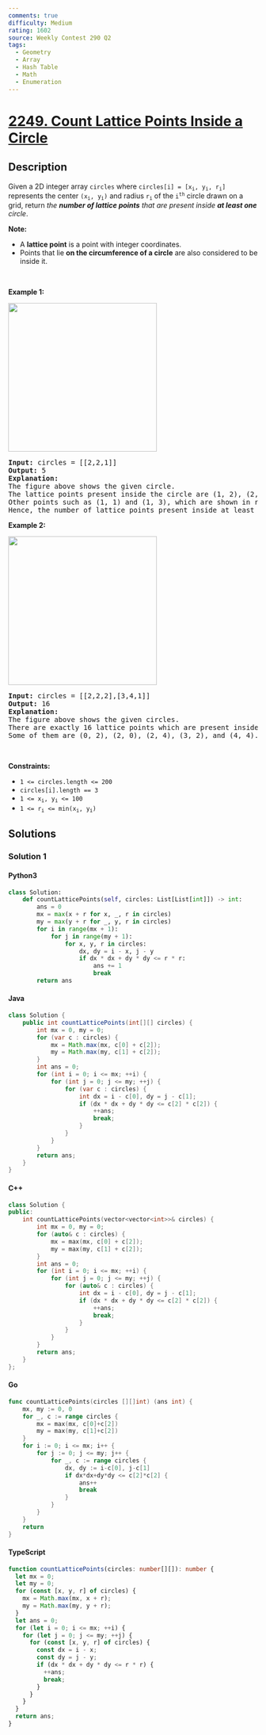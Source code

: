 ```yaml
---
comments: true
difficulty: Medium
rating: 1602
source: Weekly Contest 290 Q2
tags:
  - Geometry
  - Array
  - Hash Table
  - Math
  - Enumeration
---
```


<!-- problem:start -->

# [2249. Count Lattice Points Inside a Circle](https://leetcode.com/problems/count-lattice-points-inside-a-circle)

## Description

<!-- description:start -->

<p>Given a 2D integer array <code>circles</code> where <code>circles[i] = [x<sub>i</sub>, y<sub>i</sub>, r<sub>i</sub>]</code> represents the center <code>(x<sub>i</sub>, y<sub>i</sub>)</code> and radius <code>r<sub>i</sub></code> of the <code>i<sup>th</sup></code> circle drawn on a grid, return <em>the <strong>number of lattice points</strong> </em><em>that are present inside <strong>at least one</strong> circle</em>.</p>

<p><strong>Note:</strong></p>

<ul>
	<li>A <strong>lattice point</strong> is a point with integer coordinates.</li>
	<li>Points that lie <strong>on the circumference of a circle</strong> are also considered to be inside it.</li>
</ul>

<p>&nbsp;</p>
<p><strong class="example">Example 1:</strong></p>
<img alt="" src="https://fastly.jsdelivr.net/gh/doocs/leetcode@main/solution/2200-2299/2249.Count%20Lattice%20Points%20Inside%20a%20Circle/images/exa-11.png" style="width: 300px; height: 300px;" />
<pre>
<strong>Input:</strong> circles = [[2,2,1]]
<strong>Output:</strong> 5
<strong>Explanation:</strong>
The figure above shows the given circle.
The lattice points present inside the circle are (1, 2), (2, 1), (2, 2), (2, 3), and (3, 2) and are shown in green.
Other points such as (1, 1) and (1, 3), which are shown in red, are not considered inside the circle.
Hence, the number of lattice points present inside at least one circle is 5.</pre>

<p><strong class="example">Example 2:</strong></p>
<img alt="" src="https://fastly.jsdelivr.net/gh/doocs/leetcode@main/solution/2200-2299/2249.Count%20Lattice%20Points%20Inside%20a%20Circle/images/exa-22.png" style="width: 300px; height: 300px;" />
<pre>
<strong>Input:</strong> circles = [[2,2,2],[3,4,1]]
<strong>Output:</strong> 16
<strong>Explanation:</strong>
The figure above shows the given circles.
There are exactly 16 lattice points which are present inside at least one circle. 
Some of them are (0, 2), (2, 0), (2, 4), (3, 2), and (4, 4).
</pre>

<p>&nbsp;</p>
<p><strong>Constraints:</strong></p>

<ul>
	<li><code>1 &lt;= circles.length &lt;= 200</code></li>
	<li><code>circles[i].length == 3</code></li>
	<li><code>1 &lt;= x<sub>i</sub>, y<sub>i</sub> &lt;= 100</code></li>
	<li><code>1 &lt;= r<sub>i</sub> &lt;= min(x<sub>i</sub>, y<sub>i</sub>)</code></li>
</ul>

<!-- description:end -->

## Solutions

<!-- solution:start -->

### Solution 1

<!-- tabs:start -->

#### Python3

```python
class Solution:
    def countLatticePoints(self, circles: List[List[int]]) -> int:
        ans = 0
        mx = max(x + r for x, _, r in circles)
        my = max(y + r for _, y, r in circles)
        for i in range(mx + 1):
            for j in range(my + 1):
                for x, y, r in circles:
                    dx, dy = i - x, j - y
                    if dx * dx + dy * dy <= r * r:
                        ans += 1
                        break
        return ans
```

#### Java

```java
class Solution {
    public int countLatticePoints(int[][] circles) {
        int mx = 0, my = 0;
        for (var c : circles) {
            mx = Math.max(mx, c[0] + c[2]);
            my = Math.max(my, c[1] + c[2]);
        }
        int ans = 0;
        for (int i = 0; i <= mx; ++i) {
            for (int j = 0; j <= my; ++j) {
                for (var c : circles) {
                    int dx = i - c[0], dy = j - c[1];
                    if (dx * dx + dy * dy <= c[2] * c[2]) {
                        ++ans;
                        break;
                    }
                }
            }
        }
        return ans;
    }
}
```

#### C++

```cpp
class Solution {
public:
    int countLatticePoints(vector<vector<int>>& circles) {
        int mx = 0, my = 0;
        for (auto& c : circles) {
            mx = max(mx, c[0] + c[2]);
            my = max(my, c[1] + c[2]);
        }
        int ans = 0;
        for (int i = 0; i <= mx; ++i) {
            for (int j = 0; j <= my; ++j) {
                for (auto& c : circles) {
                    int dx = i - c[0], dy = j - c[1];
                    if (dx * dx + dy * dy <= c[2] * c[2]) {
                        ++ans;
                        break;
                    }
                }
            }
        }
        return ans;
    }
};
```

#### Go

```go
func countLatticePoints(circles [][]int) (ans int) {
	mx, my := 0, 0
	for _, c := range circles {
		mx = max(mx, c[0]+c[2])
		my = max(my, c[1]+c[2])
	}
	for i := 0; i <= mx; i++ {
		for j := 0; j <= my; j++ {
			for _, c := range circles {
				dx, dy := i-c[0], j-c[1]
				if dx*dx+dy*dy <= c[2]*c[2] {
					ans++
					break
				}
			}
		}
	}
	return
}
```

#### TypeScript

```ts
function countLatticePoints(circles: number[][]): number {
  let mx = 0;
  let my = 0;
  for (const [x, y, r] of circles) {
    mx = Math.max(mx, x + r);
    my = Math.max(my, y + r);
  }
  let ans = 0;
  for (let i = 0; i <= mx; ++i) {
    for (let j = 0; j <= my; ++j) {
      for (const [x, y, r] of circles) {
        const dx = i - x;
        const dy = j - y;
        if (dx * dx + dy * dy <= r * r) {
          ++ans;
          break;
        }
      }
    }
  }
  return ans;
}
```

<!-- tabs:end -->

<!-- solution:end -->

<!-- problem:end -->
